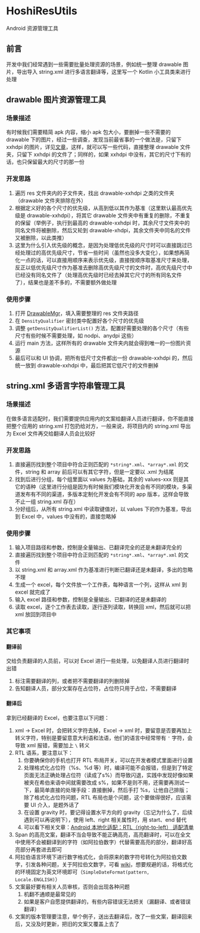 # HoshiResUtils
Android 资源管理工具
## 前言
开发中我们经常遇到一些需要批量处理资源的场景，例如统一整理 drawable 图片，导出导入 string.xml 进行多语言翻译等，这里写一个 Kotlin 小工具类来进行处理

## drawable 图片资源管理工具
### 场景描述
有时候我们需要精简 apk 内容，缩小 apk 包大小，要删掉一些不需要的 drawable 下的图片，经过一些调查，发现当前最省事的一个做法是，只留下 xxhdpi 的图片，详见[文章](https://www.jianshu.com/p/0eb2824d6011)，这样，就可以写一些代码，直接整理 drawable 文件夹，只留下 xxhdpi 的文件了；同样的，如果 xxhdpi 中没有，其它的尺寸下有的话，也只保留最大的尺寸的那一份
### 开发思路
1. 遍历 res 文件夹内的子文件夹，找出 drawable-xxhdpi 之类的文件夹（drawable 文件夹排除在外）
2. 根据定义好的各个尺寸的优先级，从高到低以其作为基准（这里默认最高优先级是 drawable-xxhdpi），将其它 drawable 文件夹中有重复的删除，不重复的保留（举例子，执行到最高的 drawable-xxhdpi 时，其余尺寸文件夹中的同名文件将被删除，然后又轮到 drawable-xhdpi，其余文件夹中同名的文件又被删除，以此类推）
3. 这里为什么引入优先级的概念，是因为处理低优先级的尺寸时可以直接跳过已经处理过的高优先级尺寸，节省一些时间（虽然也没多大变化），如果想再简化一点的话，可以直接用顺序来表示优先级，直接按顺序取基准尺寸来处理，反正以低优先级尺寸作为基准去删除高优先级尺寸的文件时，高优先级尺寸中已经没有同名文件了（处理高优先级时已经去掉其它尺寸的所有同名文件了），结果也是差不多的，不需要额外做处理
### 使用步骤
1. 打开 [DrawableMgr](src/main/kotlin/drawable/DrawableMgr.kt)，填入需要整理的 res 文件夹路径
2. 在 `DensityQualifier` 密封类中配置好各个尺寸的优先级
3. 调整 `getDensityQualifierList()` 方法，配置好需要处理的各个尺寸（有些尺寸有些时候不需要处理，如 nodpi、anydpi 这些）
4. 运行 main 方法，这样所有的 drawable 文件夹内就会得到唯一的一份图片资源
5. 最后可以和 UI 协调，把所有低尺寸文件都出一份 drawable-xxhdpi 的，然后统一放到 drawable-xxhdpi 中，最后把其它低尺寸的文件删掉
## string.xml 多语言字符串管理工具
### 场景描述
在做多语言适配时，我们需要提供应用内的文案给翻译人员进行翻译，你不能直接把整个应用的 string.xml 打包扔给对方，一般来说，将项目内的 string.xml 导出为 Excel 文件再交给翻译人员会比较好
### 开发思路
1. 直接遍历找到整个项目中符合正则匹配的 `*string*.xml`、`*array*.xml` 的文件，string 和 array 前后可以有其它字符，但是一定要以 .xml 为结尾
2. 找到后进行分组，每个组里面以 values 为基础，其余的 values-xxx 则是其它的语种（这里进行分组是因为有时候我们模块化开发会有不同的模块，多渠道发布有不同的渠道，多版本定制化开发会有不同的 app 版本，这样会导致不止一组 string.xml 存在）
3. 分好组后，从所有 string.xml 中读取键值对，以 values 下的作为基准，导出到 Excel 中，values 中没有的，直接忽略掉
### 使用步骤
1. 输入项目路径和参数，控制是全量输出、已翻译完全的还是未翻译完全的
2. 直接遍历找到整个项目中符合正则匹配的 `*string*.xml`、`*array*.xml` 的文件
3. 以 string.xml 和 array.xml 作为基准进行判断已翻译还是未翻译，多出的忽略不理
4. 生成一个 excel，每个文件放一个工作表，每种语言一个列，这样从 xml 到 excel 就完成了
5. 输入 excel 路径和参数，控制是全量输出、已翻译的还是未翻译的
6. 读取 excel，逐个工作表去读取，逐行逐列读取，转换回 xml，然后就可以把 xml 放回到项目中
### 其它事项
#### 翻译前
交给负责翻译的人员前，可以对 Excel 进行一些处理，以免翻译人员进行翻译时出错
1. 标注需要翻译的列，或者把不需要翻译的列删除掉
2. 告知翻译人员，部分文案存在占位符，占位符只用于占位，不需要翻译
#### 翻译后
拿到已经翻译的 Excel，也要注意以下问题：
1. xml -> Excel 时，会把转义字符去掉，Excel -> xml 时，要留意是否要再加上转义字符，特别是要留意意大利语和法语，他们的语言中经常带有 `'` 字符，会导致 xml 报错，需要加上 `\` 转义
2. RTL 语系，要注意以下：
   1. 你要确保你的手机也打开 RTL 布局开关，可以在开发者模式里面进行设置
   2. 处理格式化占位符（%s、%d 等）时，编译可能不会报错，但是到了特定页面无法正确处理占位符（读成了s%）而导致闪退，实践中发现好像如果被夹在希伯来语中间就需要改成 s%，如果不是则不用，还需要再测试一下，最简单直接的处理手段：直接删掉，然后手打 %s，让他自己排版；除了格式化占位符问题，RTL 布局也是个问题，这个要做得很好，应该需要 UI 介入，是题外话了
   3. 在设置 gravity 时，要记得设置水平方向的 gravity（忘记为什么了，后续遇到可以再说明下），使用 left、right 相关属性时，用 start、end 替代
   4. 可以看下相关文章：[Android 本地化适配：RTL（right-to-left） 适配清单 ](https://www.cnblogs.com/plokmju/p/android_rtl.html)
3. Span 的高亮文案，翻译不当会导致不能正确高亮，高亮翻译时，可以在全文中使用不会被翻译到的字符（如阿拉伯数字）代替需要高亮的部分，翻译好高亮部分再套进去即可
4. 阿拉伯语言环境下进行数字格式化，会将原来的数字符号转化为阿拉伯文数字，引发各种问题，关于阿拉伯文数字，可看 [wiki](https://zh.wikipedia.org/wiki/%E9%98%BF%E6%8B%89%E4%BC%AF%E6%96%87%E6%95%B0%E5%AD%97)，想要规避的话，将格式化的环境固定为英文环境即可（`SimpleDateFormat(pattern, Locale.ENGLISH)`）
5. 文案最好要有相关人员审核，否则会出现各种问题
   1. 机翻不通顺是最常见的
   2. 如果是客户自愿提供翻译的，有些内容错误无法把关（漏翻译、或者错误翻译）
6. 文案的版本管理要注意，举个例子，送出去翻译后，改了一些文案，翻译回来后，又没及时更新，把旧的文案又覆盖上去了